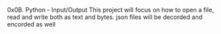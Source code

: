 0x0B. Python - Input/Output
This project will focus on how to open a file, read and write both as text and bytes. 
json files will be decorded and encorded as well